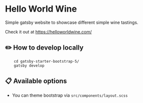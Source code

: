 # Hello World Wine

Simple gatsby website to showcase different simple wine tastings. 

Check it out at https://helloworldwine.com/

## ✏️ How to develop locally

```shell
    cd gatsby-starter-bootstrap-5/
    gatsby develop
```

## 📋 Available options

- You can theme bootstrap via `src/components/layout.scss`

